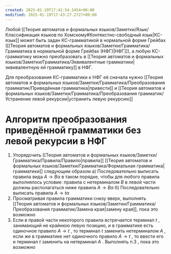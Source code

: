 ```yaml
---
created: 2025-01-19T17:42:54.5454+00:00
modified: 2025-01-19T17:43:27.2727+00:00
---
```

Любой [[Теория автоматов и формальных языков/Заметки/Язык/Классификация языков по Хомскому#Контекстно-свободный язык|КС-язык]] может быть задан КС-грамматикой в нормальной форме Грейбах ([[Теория автоматов и формальных языков/Заметки/Грамматика/Грамматика в нормальной форме Грейбах (НФГ)|НФГ]]), а любую КС-грамматику можно преобразовать в [[Теория автоматов и формальных языков/Заметки/Грамматика/Эквивалентные грамматики|эквивалентную ей грамматику]] в НФГ.

Для преобразования КС-грамматики к НФГ её сначала нужно [[Теория автоматов и формальных языков/Заметки/Грамматика/Преобразования грамматик/Приведённая грамматика|привести]] и [[Теория автоматов и формальных языков/Заметки/Грамматика/Преобразования грамматик/Устранение левой рекурсии|устранить левую рекурсию]]

# Алгоритм преобразования приведённой грамматики без левой рекурсии в НФГ
1) Упорядочить [[Теория автоматов и формальных языков/Заметки/Грамматика/Правила/Правило|правила]] [[Теория автоматов и формальных языков/Заметки/Грамматика/Формальная грамматика|грамматики]] следующим образом
	а) Последовательно выписать правила вида $A \rightarrow B\alpha$ в таком порядке, чтобы для любого правила выполнялось условие: правила с нетерминалом $B$ в левой части должны располагаться ниже правила $A \rightarrow B\alpha$
	б) Последовательно выписать правила $A \rightarrow t\alpha$
2) Просматривая правила грамматики снизу вверх, выполнять [[Теория автоматов и формальных языков/Заметки/Грамматика/Преобразования грамматик/Замена края|замену края]], пока это возможно
3) Если в правой части некоторого правила встречается терминал $t$ , занимающий не крайнюю левую позицию, и в грамматике есть одиночное правило $A \rightarrow t$ , то терминал $t$ заменить нетерминалом $A$ , если же в грамматике нет одиночного правило $A \rightarrow t$ , то ввести его и терминал $t$ заменить на нетерминал $A$ . Выполнять п.3 , пока это возможно